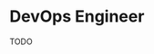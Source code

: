 # DevOps Engineer

<!--
https://app.pluralsight.com/paths/certificate/aws-certified-devops-engineer-professional-dop-c01
https://app.pluralsight.com/paths/certificate/sre-and-devops-engineer-with-google-cloud
-->

TODO
